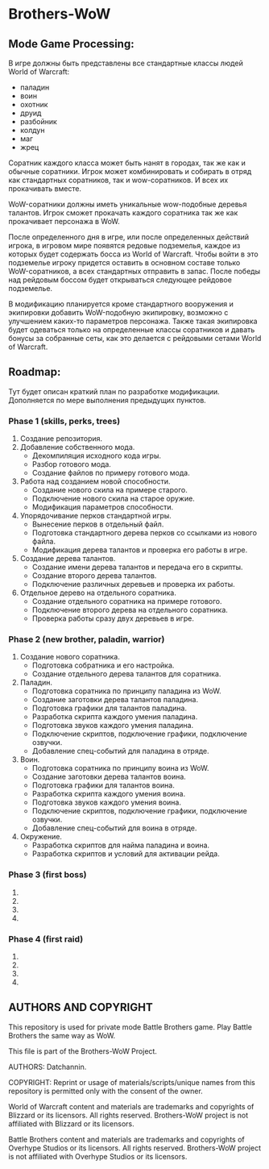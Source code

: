 # Brothers-WoW

## Mode Game Processing:
В игре должны быть представлены все стандартные классы людей World of Warcraft:
* паладин
* воин
* охотник
* друид
* разбойник
* колдун
* маг
* жрец

Соратник каждого класса может быть нанят в городах, так же как и обычные соратники. Игрок может комбинировать и собирать в отряд как стандартных соратников, так и wow-соратников. И всех их прокачивать вместе.

WoW-соратники должны иметь уникальные wow-подобные деревья талантов. Игрок сможет прокачать каждого соратника так же как прокачивает персонажа в WoW.

После определенного дня в игре, или после определенных действий игрока, в игровом мире появятся редовые подземелья, каждое из которых будет содержать босса из World of Warcraft. Чтобы войти в это подземелье игроку придется оставить в основном составе только WoW-соратников, а всех стандартных отправить в запас. После победы над рейдовым боссом будет открываться следующее рейдовое подземелье.

В модификацию планируется кроме стандартного вооружения и экипировки добавить WoW-подобную экипировку, возможно с улучшением каких-то параметров персонажа. Также такая экипировка будет одеваться только на определенные классы соратников и давать бонусы за собранные сеты, как это делается с рейдовыми сетами World of Warcraft.

## Roadmap:
Тут будет описан краткий план по разработке модификации. Дополняется по мере выполнения предыдущих пунктов.
### Phase 1 (skills, perks, trees)
1. Создание репозитория.
2. Добавление собственного мода.
    * Декомпиляция исходного кода игры.
    * Разбор готового мода.
    * Создание файлов по примеру готового мода.
3. Работа над созданием новой способности.
    * Создание нового скила на примере старого.
    * Подключение нового скила на старое оружие.
    * Модификация параметров способности.
4. Упорядочивание перков стандартной игры.
    * Вынесение перков в отдельный файл.
    * Подготовка стандартного дерева перков со ссылками из нового файла.
    * Модификация дерева талантов и проверка его работы в игре.
5. Создание дерева талантов.
    * Создание имени дерева талантов и передача его в скрипты.
    * Создание второго дерева талантов.
    * Подключение различных деревьев и проверка их работы.
6. Отдельное дерево на отдельного соратника.
    * Создание отдельного соратника на примере готового.
    * Подключение второго дерева на отдельного соратника.
    * Проверка работы сразу двух деревьев в игре.

### Phase 2 (new brother, paladin, warrior)
1. Создание нового соратника.
    * Подготовка собратника и его настройка.
    * Создание отдельного дерева талантов для соратника.
2. Паладин.
    * Подготовка соратника по принципу паладина из WoW.
    * Создание заготовки дерева талантов паладина.
    * Подготовка графики для талантов паладина.
    * Разработка скрипта каждого умения паладина.
    * Подготовка звуков каждого умения паладина.
    * Подключение скриптов, подключение графики, подключение озвучки.
    * Добавление спец-событий для паладина в отряде.
3. Воин.
    * Подготовка соратника по принципу воина из WoW.
    * Создание заготовки дерева талантов воина.
    * Подготовка графики для талантов воина.
    * Разработка скрипта каждого умения воина.
    * Подготовка звуков каждого умения воина.
    * Подключение скриптов, подключение графики, подключение озвучки.
    * Добавление спец-событий для воина в отряде.
4. Окружение.
    * Разработка скриптов для найма паладина и воина.
    * Разработка скриптов и условий для активации рейда.
    
### Phase 3 (first boss)
1.
2.
3.
4.

### Phase 4 (first raid)
1.
2.
3.
4.

## AUTHORS AND COPYRIGHT

This repository is used for private mode Battle Brothers game. Play Battle Brothers the same way as WoW.

This file is part of the Brothers-WoW Project. 

AUTHORS: Datchannin.

COPYRIGHT: Reprint or usage of materials/scripts/unique names from this repository is permitted only with the consent of the owner.

World of Warcraft content and materials are trademarks and copyrights of Blizzard or its licensors. All rights reserved. Brothers-WoW project is not affiliated with Blizzard or its licensors.

Battle Brothers content and materials are trademarks and copyrights of Overhype Studios or its licensors. All rights reserved. Brothers-WoW project is not affiliated with Overhype Studios or its licensors.
